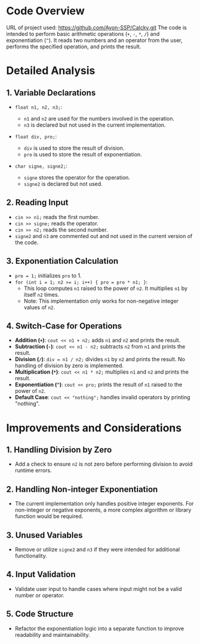 # Code Overview
URL of project used: https://github.com/Ayon-SSP/Calcky.git
The code is intended to perform basic arithmetic operations (`+`, `-`, `*`, `/`) and exponentiation (`^`). It reads two numbers and an operator from the user, performs the specified operation, and prints the result.

# Detailed Analysis

## 1. Variable Declarations

- `float n1, n2, n3;`:
  - `n1` and `n2` are used for the numbers involved in the operation.
  - `n3` is declared but not used in the current implementation.

- `float div, pro;`:
  - `div` is used to store the result of division.
  - `pro` is used to store the result of exponentiation.

- `char signe, signe2;`:
  - `signe` stores the operator for the operation.
  - `signe2` is declared but not used.

## 2. Reading Input

- `cin >> n1;` reads the first number.
- `cin >> signe;` reads the operator.
- `cin >> n2;` reads the second number.
- `signe2` and `n3` are commented out and not used in the current version of the code.

## 3. Exponentiation Calculation

- `pro = 1;` initializes `pro` to 1.
- `for (int i = 1; n2 >= i; i++) { pro = pro * n1; }`:
  - This loop computes `n1` raised to the power of `n2`. It multiplies `n1` by itself `n2` times.
  - Note: This implementation only works for non-negative integer values of `n2`.

## 4. Switch-Case for Operations

- **Addition (`+`)**: `cout << n1 + n2;` adds `n1` and `n2` and prints the result.
- **Subtraction (`-`)**: `cout << n1 - n2;` subtracts `n2` from `n1` and prints the result.
- **Division (`/`)**: `div = n1 / n2;` divides `n1` by `n2` and prints the result. No handling of division by zero is implemented.
- **Multiplication (`*`)**: `cout << n1 * n2;` multiplies `n1` and `n2` and prints the result.
- **Exponentiation (`^`)**: `cout << pro;` prints the result of `n1` raised to the power of `n2`.
- **Default Case**: `cout << "nothing";` handles invalid operators by printing "nothing".

# Improvements and Considerations

## 1. Handling Division by Zero

- Add a check to ensure `n2` is not zero before performing division to avoid runtime errors.

## 2. Handling Non-integer Exponentiation

- The current implementation only handles positive integer exponents. For non-integer or negative exponents, a more complex algorithm or library function would be required.

## 3. Unused Variables

- Remove or utilize `signe2` and `n3` if they were intended for additional functionality.

## 4. Input Validation

- Validate user input to handle cases where input might not be a valid number or operator.

## 5. Code Structure

- Refactor the exponentiation logic into a separate function to improve readability and maintainability.

